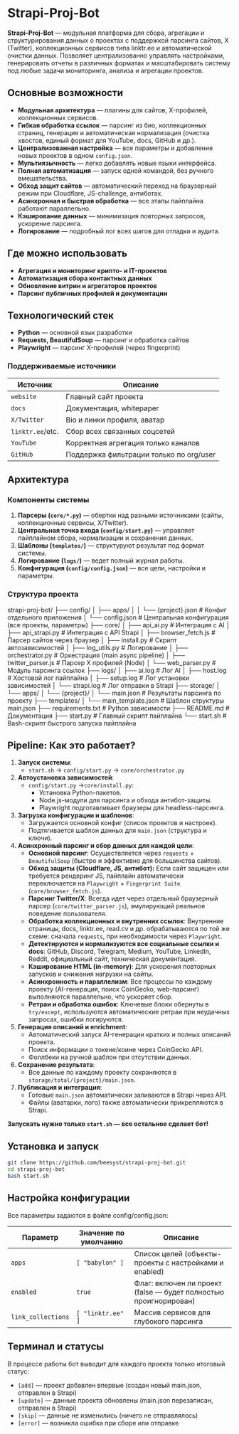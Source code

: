 # Strapi-Proj-Bot

**Strapi-Proj-Bot** — модульная платформа для сбора, агрегации и структурирования данных о проектах с поддержкой парсинга сайтов, X (Twitter), коллекционных сервисов типа linktr.ee и автоматической очистки данных. Позволяет централизованно управлять настройками, генерировать отчеты в различных форматах и масштабировать систему под любые задачи мониторинга, анализа и агрегации проектов.

## Основные возможности

* **Модульная архитектура** — плагины для сайтов, X-профилей, коллекционных сервисов.
* **Гибкая обработка ссылок** — парсинг из био, коллекционных страниц, генерация и автоматическая нормализация (очистка хвостов, единый формат для YouTube, docs, GitHub и др.).
* **Централизованная настройка** — все параметры и добавление новых проектов в одном `config.json`.
* **Мультиязычность** — легко добавлять новые языки интерфейса.
* **Полная автоматизация** — запуск одной командой, без ручного вмешательства.
* **Обход защит сайтов** — автоматический переход на браузерный режим при Cloudflare, JS-challenge, антиботах.
* **Асинхронная и быстрая обработка** — все этапы пайплайна работают параллельно.
* **Кэширование данных** — минимизация повторных запросов, ускорение парсинга.
* **Логирование** — подробный лог всех шагов для отладки и аудита.

## Где можно использовать

* **Агрегация и мониторинг крипто- и IT-проектов**
* **Автоматизация сбора контактных данных**
* **Обновление витрин и агрегаторов проектов**
* **Парсинг публичных профилей и документации**

## Технологический стек

* **Python** — основной язык разработки
* **Requests, BeautifulSoup** — парсинг и обработка сайтов
* **Playwright** — парсинг X-профилей (через fingerprint)

### Поддерживаемые источники

| Источник          | Описание                                  |
|-------------------|-------------------------------------------|
| `website`         | Главный сайт проекта                      |
| `docs`            | Документация, whitepaper                  |
| `X/Twitter`       | Bio и линки профиля, аватар               |
| `linktr.ee`/etc.  | Сбор всех связанных соцсетей              |
| `YouTube`         | Корректная агрегация только каналов       |
| `GitHub`          | Поддержка фильтрации только по org/user   |

## Архитектура

### Компоненты системы

1. **Парсеры (`core/*.py`)** — обертки над разными источниками (сайты, коллекционные сервисы, X/Twitter).
2. **Центральная точка входа (`config/start.py`)** — управляет пайплайном сбора, нормализации и сохранения данных.
3. **Шаблоны (`templates/`)** — структуруют результат под формат системы.
4. **Логирование (`logs/`)** — ведет полный журнал работы.
5. **Конфигурация (`config/config.json`)** — все цели, настройки и параметры.

### Структура проекта

strapi-proj-bot/
├── config/
│   ├── apps/
│   │   └── {project}.json          # Конфиг отдельного приложения
│   └── config.json                 # Центральная конфигурация (все проекты, параметры)
├── core/
│   ├── api_ai.py                   # Интеграция с AI
│   ├── api_strapi.py               # Интеграция с API Strapi
│   ├── browser_fetch.js            # Парсер сайтов через браузер
│   ├── install.py                  # Скрипт автозависимостей
│   ├── log_utils.py                # Логирование
│   ├── orchestrator.py             # Оркестрация (main async pipeline)
│   ├── twitter_parser.js           # Парсер X профилей (Node)
│   └── web_parser.py               # Модуль парсинга ссылок
├── logs/
│   ├── ai.log                      # Лог AI
│   ├── host.log                    # Хостовой лог пайплайна
│   ├── setup.log                   # Лог установки зависимостей
│   └── strapi.log                  # Лог отправки в Strapi
├── storage/
│   └── apps/
│       └── {project}/
│           └── main.json           # Результаты парсинга по проекту
├── templates/
│   └── main_template.json          # Шаблон структуры main.json
├── requirements.txt                # Python зависимости
├── README.md                       # Документация
├── start.py                        # Главный скрипт пайплайна
└── start.sh                        # Bash-скрипт быстрого запуска пайплайна

## Pipeline: Как это работает?

1. **Запуск системы**:
   * `start.sh` → `config/start.py` → `core/orchestrator.py`
2. **Автоустановка зависимостей**:
   * `config/start.py` →`core/install.py`:
      * Установка Python-пакетов.
      * Node.js-модули для парсинга и обхода антибот-защиты.
      * Playwright подготавливает браузеры для headless-парсинга.
3. **Загрузка конфигурации и шаблонов**:
   * Загружается основной конфиг (список проектов и настроек).
   * Подтягивается шаблон данных для `main.json` (структура и ключи).
4. **Асинхронный парсинг и сбор данных для каждой цели**:
   * **Основной парсинг**: Осуществляется через `requests` + `BeautifulSoup` (быстро и эффективно для большинства сайтов).
   * **Обход защиты (Cloudflare, JS, антибот):** Если сайт защищен или требуется рендеринг JS, пайплайн автоматически переключается на `Playwright` + `Fingerprint Suite` (`core/browser_fetch.js`).
   * **Парсинг Twitter/X**: Всегда идет через отдельный браузерный парсер (`core/twitter_parser.js`), эмулирующий реальное поведение пользователя.
   * **Обработка коллекционных и внутренних ссылок**: Внутренние страницы, docs, linktr.ee, read.cv и др. обрабатываются по той же схеме: сначала `requests`, при необходимости через `Playwright`.
   * **Детектируются и нормализуются все социальные ссылки и docs**: GitHub, Discord, Telegram, Medium, YouTube, LinkedIn, Reddit, официальный сайт, техническая документация.
   * **Кэширование HTML (in-memory)**: Для ускорения повторных запусков и снижения нагрузки на сайты.
   * **Асинхронность и параллелизм**: Все процессы по каждому проекту (AI-генерация, поиск CoinGecko, web-парсинг) выполняются параллельно, что ускоряет сбор.
   * **Ретраи и обработка ошибок**: Ключевые блоки обернуты в `try/except`, используются автоматические ретраи при неудачных запросах, ошибки логируются.
5. **Генерация описаний и enrichment**:
   * Автоматический запуск AI-генерации кратких и полных описаний проекта.
   * Поиск информации о токене/коине через CoinGecko API.
   * Фоллбеки на ручной шаблон при отсутствии данных.
6. **Сохранение результата**:
   * Все данные по каждому проекту сохраняются в `storage/total/{project}/main.json`.
6. **Публикация и интеграция**:
   * Готовые `main.json` автоматически заливаются в Strapi через API.
   * Файлы (аватарки, лого) также автоматически прикрепляются в Strapi.

**Запускать нужно только `start.sh` — все остальное сделает бот!**

## Установка и запуск

```bash
git clone https://github.com/beesyst/strapi-proj-bot.git
cd strapi-proj-bot
bash start.sh
```

## Настройка конфигурации
Все параметры задаются в файле config/config.json:

| Параметр   | Значение по умолчанию | Описание                                                     |
|------------|-----------------------|--------------------------------------------------------------|
| `apps`     | `[ "babylon" ]`       | Список целей (объекты-проекты с настройками и enabled)       |
| `enabled`  | `true`                | Флаг: включен ли проект (false — будет полностью проигнорирован) |
| `link_collections` | `[ "linktr.ee" ]` | Массив сервисов для глубокого парсинга                 |

## Терминал и статусы

В процессе работы бот выводит для каждого проекта только итоговый статус:

* `[add]` — проект добавлен впервые (создан новый main.json, отправлен в Strapi)
* `[update]` — данные проекта обновлены (main.json перезаписан, отправлен в Strapi)
* `[skip]` — данные не изменились (ничего не отправлялось)
* `[error]` — возникла ошибка при сборе или отправке

